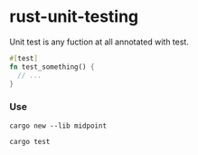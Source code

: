 # rust-unit-testing

Unit test is any fuction at all annotated with test.

```rust
#[test]
fn test_something() {
  // ...
}
```

### Use

```shell
cargo new --lib midpoint
```

```shell
cargo test
```
